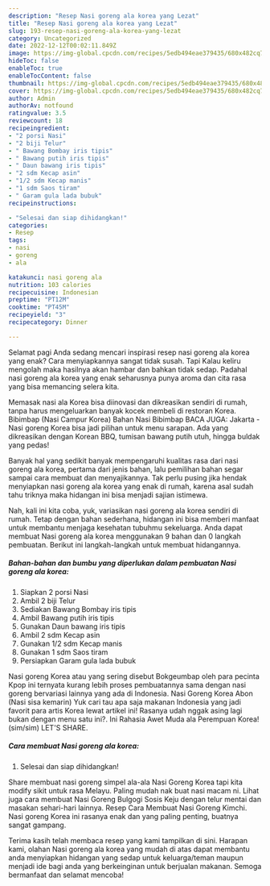 ```yaml
---
description: "Resep Nasi goreng ala korea yang Lezat"
title: "Resep Nasi goreng ala korea yang Lezat"
slug: 193-resep-nasi-goreng-ala-korea-yang-lezat
category: Uncategorized
date: 2022-12-12T00:02:11.849Z
image: https://img-global.cpcdn.com/recipes/5edb494eae379435/680x482cq70/nasi-goreng-ala-korea-foto-resep-utama.jpg
hideToc: false
enableToc: true
enableTocContent: false
thumbnail: https://img-global.cpcdn.com/recipes/5edb494eae379435/680x482cq70/nasi-goreng-ala-korea-foto-resep-utama.jpg
cover: https://img-global.cpcdn.com/recipes/5edb494eae379435/680x482cq70/nasi-goreng-ala-korea-foto-resep-utama.jpg
author: Admin
authorAv: notfound
ratingvalue: 3.5
reviewcount: 18
recipeingredient:
- "2 porsi Nasi"
- "2 biji Telur"
- " Bawang Bombay iris tipis"
- " Bawang putih iris tipis"
- " Daun bawang iris tipis"
- "2 sdm Kecap asin"
- "1/2 sdm Kecap manis"
- "1 sdm Saos tiram"
- " Garam gula lada bubuk"
recipeinstructions:

- "Selesai dan siap dihidangkan!"
categories:
- Resep
tags:
- nasi
- goreng
- ala

katakunci: nasi goreng ala 
nutrition: 103 calories
recipecuisine: Indonesian
preptime: "PT12M"
cooktime: "PT45M"
recipeyield: "3"
recipecategory: Dinner

---
```



Selamat pagi Anda sedang mencari inspirasi resep nasi goreng ala korea yang enak? Cara menyiapkannya sangat tidak susah. Tapi Kalau keliru mengolah maka hasilnya akan hambar dan bahkan tidak sedap. Padahal nasi goreng ala korea yang enak seharusnya punya aroma dan cita rasa yang bisa memancing selera kita.


Memasak nasi ala Korea bisa diinovasi dan dikreasikan sendiri di rumah, tanpa harus mengeluarkan banyak kocek membeli di restoran Korea. Bibimbap (Nasi Campur Korea) Bahan Nasi Bibimbap BACA JUGA: Jakarta - Nasi goreng Korea bisa jadi pilihan untuk menu sarapan. Ada yang dikreasikan dengan Korean BBQ, tumisan bawang putih utuh, hingga buldak yang pedas!

Banyak hal yang sedikit banyak mempengaruhi kualitas rasa dari nasi goreng ala korea, pertama dari jenis bahan, lalu pemilihan bahan segar sampai cara membuat dan menyajikannya. Tak perlu pusing jika hendak menyiapkan nasi goreng ala korea yang enak di rumah, karena asal sudah tahu triknya maka hidangan ini bisa menjadi sajian istimewa.


Nah, kali ini kita coba, yuk, variasikan nasi goreng ala korea sendiri di rumah. Tetap dengan bahan sederhana, hidangan ini bisa memberi manfaat untuk membantu menjaga kesehatan tubuhmu sekeluarga. Anda dapat membuat Nasi goreng ala korea menggunakan 9 bahan dan 0 langkah pembuatan. Berikut ini langkah-langkah untuk membuat hidangannya.

<!--inarticleads1-->

##### Bahan-bahan dan bumbu yang diperlukan dalam pembuatan Nasi goreng ala korea:

1. Siapkan 2 porsi Nasi
1. Ambil 2 biji Telur
1. Sediakan  Bawang Bombay iris tipis
1. Ambil  Bawang putih iris tipis
1. Gunakan  Daun bawang iris tipis
1. Ambil 2 sdm Kecap asin
1. Gunakan 1/2 sdm Kecap manis
1. Gunakan 1 sdm Saos tiram
1. Persiapkan  Garam gula lada bubuk


Nasi goreng Korea atau yang sering disebut Bokgeumbap oleh para pecinta Kpop ini ternyata kurang lebih proses pembuatannya sama dengan nasi goreng bervariasi lainnya yang ada di Indonesia. Nasi Goreng Korea Abon (Nasi sisa kemarin) Yuk cari tau apa saja makanan Indonesia yang jadi favorit para artis Korea lewat artikel ini! Rasanya udah nggak asing lagi bukan dengan menu satu ini?. Ini Rahasia Awet Muda ala Perempuan Korea! (sim/sim) LET&#39;S SHARE. 

<!--inarticleads2-->

##### Cara membuat Nasi goreng ala korea:


1. Selesai dan siap dihidangkan!

Share membuat nasi goreng simpel ala-ala Nasi Goreng Korea tapi kita modify sikit untuk rasa Melayu. Paling mudah nak buat nasi macam ni. Lihat juga cara membuat Nasi Goreng Bulgogi Sosis Keju dengan telur mentai dan masakan sehari-hari lainnya. Resep Cara Membuat Nasi Goreng Kimchi. Nasi goreng Korea ini rasanya enak dan yang paling penting, buatnya sangat gampang. 

Terima kasih telah membaca resep yang kami tampilkan di sini. Harapan kami, olahan Nasi goreng ala korea yang mudah di atas dapat membantu anda menyiapkan hidangan yang sedap untuk keluarga/teman maupun menjadi ide bagi anda yang berkeinginan untuk berjualan makanan. Semoga bermanfaat dan selamat mencoba!
